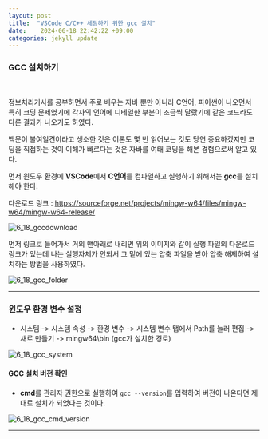 ```yaml
---
layout: post
title:  "VSCode C/C++ 세팅하기 위한 gcc 설치" 
date:    2024-06-18 22:42:22 +09:00
categories: jekyll update
---
```


### GCC 설치하기

<br>

정보처리기사를 공부하면서 주로 배우는 자바 뿐만 아니라 C언어, 파이썬이 나오면서 특히 코딩 문제였기에 각자의 언어에 디테일한 부분이 조금씩 달랐기에 같은 코드라도 다른 결과가 나오기도 하였다.<br>

백문이 불여일견이라고 생소한 것은 이론도 몇 번 읽어보는 것도 당연 중요하겠지만 코딩을 직접하는 것이 이해가 빠르다는 것은 자바를 여태 코딩을 해본 경험으로써 알고 있다.<br> 

먼저 윈도우 환경에 **VSCode**에서 **C언어**를 컴파일하고 실행하기 위해서는 **gcc**를 설치해야 한다.<br>

다운로드 링크 : <https://sourceforge.net/projects/mingw-w64/files/mingw-w64/mingw-w64-release/>


![6_18_gccdownload](https://github.com/jiuseu/project/assets/109057859/44f35888-da3d-406e-9da9-c077b9430ddf)

먼저 링크로 들어가서 거의 맨아래로 내리면 위의 이미지와 같이 실행 파일의 다운로드 링크가 있는데 나는 실행자체가 안되서 그 밑에 있는 압축 파일을 받아 압축 해제하여 설치하는 방법을 사용하였다.<br>

![6_18_gcc_folder](https://github.com/jiuseu/project/assets/109057859/70e40140-ee54-4119-83aa-959b73dbb086)


--------------------------------------- 

### 윈도우 환경 변수 설정


- 시스템 -> 시스템 속성 -> 환경 변수 -> 시스템 변수 탭에서 Path를 눌러 편집 -> 새로 만들기 -> mingw64\bin (gcc가 설치한 경로)        

![6_18_gcc_system](https://github.com/jiuseu/project/assets/109057859/700b4c11-521c-4b54-a654-b576b3e718df) 


####  GCC 설치 버전 확인

 - **cmd**를 관리자 권한으로 실행하여 ```gcc --version```를 입력하여 버전이 나온다면 제대로 설치가 되었다는 것이다.<br>

![6_18_gcc_cmd_version](https://github.com/jiuseu/project/assets/109057859/3280a3f8-7719-43db-a2d9-b831f7141c5c)



---------------------------------------







[jekyll-docs]: https://jekyllrb.com/docs/home
[jekyll-gh]:   https://github.com/jekyll/jekyll
[jekyll-talk]: https://talk.jekyllrb.com/